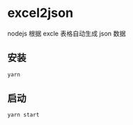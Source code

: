 # excel2json

nodejs 根据 excle 表格自动生成 json 数据

## 安装

```bash
yarn
```

## 启动

```bash
yarn start
```

